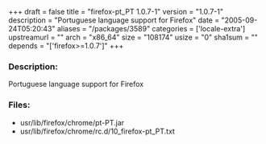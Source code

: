 +++
draft = false
title = "firefox-pt_PT 1.0.7-1"
version = "1.0.7-1"
description = "Portuguese language support for Firefox"
date = "2005-09-24T05:20:43"
aliases = "/packages/3589"
categories = ['locale-extra']
upstreamurl = ""
arch = "x86_64"
size = "108174"
usize = "0"
sha1sum = ""
depends = "['firefox>=1.0.7']"
+++
### Description: 
Portuguese language support for Firefox

### Files: 
* usr/lib/firefox/chrome/pt-PT.jar
* usr/lib/firefox/chrome/rc.d/10_firefox-pt_PT.txt
